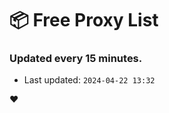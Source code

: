 # :package: Free Proxy List
### Updated every 15 minutes.

- Last updated: `2024-04-22 13:32`

:heart:
